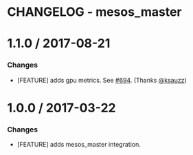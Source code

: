 # CHANGELOG - mesos_master

1.1.0 / 2017-08-21
==================

### Changes

* [FEATURE] adds gpu metrics. See [#694][]. (Thanks [@ksauzz][])

1.0.0 / 2017-03-22
==================

### Changes

* [FEATURE] adds mesos_master integration.

<!--- The following link definition list is generated by PimpMyChangelog --->
[#694]: https://github.com/DataDog/integrations-core/issues/694
[@ksauzz]: https://github.com/ksauzz
